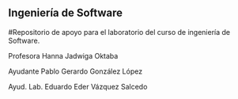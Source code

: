 ## Ingeniería de Software
#Repositorio de apoyo para el laboratorio del curso de ingeniería de Software.

Profesora Hanna Jadwiga Oktaba

Ayudante Pablo Gerardo González López

Ayud. Lab. Eduardo Eder Vázquez Salcedo
